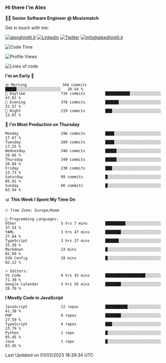 ### Hi there I'm Alex

👨‍💻 __Senior Software Engineer @ Musixmatch__

Get in touch with me:

[![alexghirelli.it](https://img.shields.io/static/v1?label=alexghirelli.it&message=%20&color=red&logo=&style=flat-square&logoColor=white)](https://www.alexghirelli.it/)
[![Linkedin](https://img.shields.io/static/v1?label=Linkedin&message=%20&color=blue&logo=Linkedin&style=flat-square&logoColor=white)](https://linkedin.com/in/alexghirelli)
[![Twitter](https://img.shields.io/static/v1?label=Twitter&message=%20&color=blue&logo=Twitter&style=flat-square&logoColor=white)](https://twitter.com/alexGhirelli)
[![info@alexghirelli.it](https://img.shields.io/static/v1?label=info@alexghirelli.it&message=%20&color=red&logo=gmail&style=flat-square&logoColor=white)](mailto:info@alexghirelli.it)

<!--START_SECTION:waka-->
![Code Time](http://img.shields.io/badge/Code%20Time-7%2C351%20hrs%2010%20mins-blue)

![Profile Views](http://img.shields.io/badge/Profile%20Views-3-blue)

![Lines of code](https://img.shields.io/badge/From%20Hello%20World%20I%27ve%20Written-11.6%20million%20lines%20of%20code-blue)

**I'm an Early 🐤** 

```text
🌞 Morning                344 commits         █████░░░░░░░░░░░░░░░░░░░░   20.54 % 
🌆 Daytime                734 commits         ███████████░░░░░░░░░░░░░░   43.82 % 
🌃 Evening                378 commits         ██████░░░░░░░░░░░░░░░░░░░   22.57 % 
🌙 Night                  219 commits         ███░░░░░░░░░░░░░░░░░░░░░░   13.07 % 
```
📅 **I'm Most Productive on Thursday** 

```text
Monday                   296 commits         ████░░░░░░░░░░░░░░░░░░░░░   17.67 % 
Tuesday                  289 commits         ████░░░░░░░░░░░░░░░░░░░░░   17.25 % 
Wednesday                346 commits         █████░░░░░░░░░░░░░░░░░░░░   20.66 % 
Thursday                 349 commits         █████░░░░░░░░░░░░░░░░░░░░   20.84 % 
Friday                   230 commits         ███░░░░░░░░░░░░░░░░░░░░░░   13.73 % 
Saturday                 99 commits          █░░░░░░░░░░░░░░░░░░░░░░░░   05.91 % 
Sunday                   66 commits          █░░░░░░░░░░░░░░░░░░░░░░░░   03.94 % 
```


📊 **This Week I Spent My Time On** 

```text
🕑︎ Time Zone: Europe/Rome

💬 Programming Languages: 
Other                    5 hrs 7 mins        █████████░░░░░░░░░░░░░░░░   37.54 % 
YAML                     3 hrs 47 mins       ███████░░░░░░░░░░░░░░░░░░   27.84 % 
TypeScript               3 hrs 27 mins       ██████░░░░░░░░░░░░░░░░░░░   25.39 % 
Markdown                 23 mins             █░░░░░░░░░░░░░░░░░░░░░░░░   02.89 % 
SSH Config               18 mins             █░░░░░░░░░░░░░░░░░░░░░░░░   02.22 % 

🔥 Editors: 
VS Code                  9 hrs 43 mins       ██████████████████░░░░░░░   71.30 % 
Google Calendar          3 hrs 55 mins       ███████░░░░░░░░░░░░░░░░░░   28.70 % 
```

**I Mostly Code in JavaScript** 

```text
JavaScript               12 repos            ██████████░░░░░░░░░░░░░░░   41.38 % 
PHP                      8 repos             ███████░░░░░░░░░░░░░░░░░░   27.59 % 
TypeScript               4 repos             ███░░░░░░░░░░░░░░░░░░░░░░   13.79 % 
Python                   1 repo              █░░░░░░░░░░░░░░░░░░░░░░░░   03.45 % 
Java                     1 repo              █░░░░░░░░░░░░░░░░░░░░░░░░   03.45 % 
```




 Last Updated on 01/03/2023 18:39:34 UTC
<!--END_SECTION:waka-->
